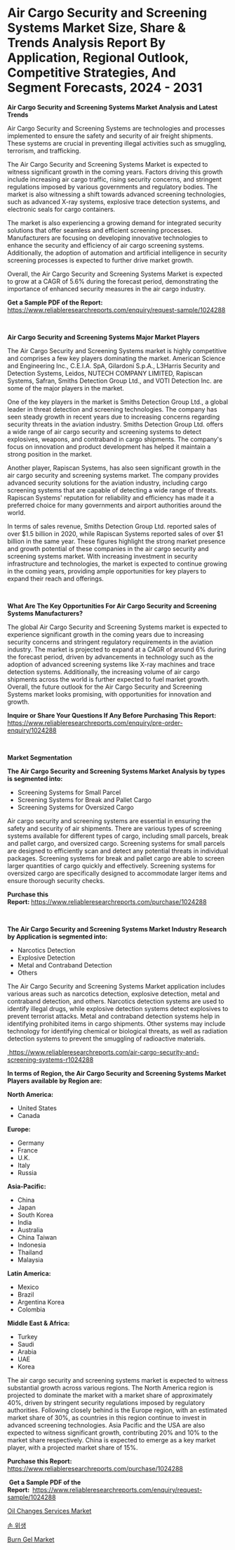 <p><h1>Air Cargo Security and Screening Systems Market Size, Share & Trends Analysis Report By Application, Regional Outlook, Competitive Strategies, And Segment Forecasts, 2024 - 2031</h1></p><p><strong>Air Cargo Security and Screening Systems Market Analysis and Latest Trends</strong></p>
<p><p>Air Cargo Security and Screening Systems are technologies and processes implemented to ensure the safety and security of air freight shipments. These systems are crucial in preventing illegal activities such as smuggling, terrorism, and trafficking.</p><p>The Air Cargo Security and Screening Systems Market is expected to witness significant growth in the coming years. Factors driving this growth include increasing air cargo traffic, rising security concerns, and stringent regulations imposed by various governments and regulatory bodies. The market is also witnessing a shift towards advanced screening technologies, such as advanced X-ray systems, explosive trace detection systems, and electronic seals for cargo containers.</p><p>The market is also experiencing a growing demand for integrated security solutions that offer seamless and efficient screening processes. Manufacturers are focusing on developing innovative technologies to enhance the security and efficiency of air cargo screening systems. Additionally, the adoption of automation and artificial intelligence in security screening processes is expected to further drive market growth.</p><p>Overall, the Air Cargo Security and Screening Systems Market is expected to grow at a CAGR of 5.6% during the forecast period, demonstrating the importance of enhanced security measures in the air cargo industry.</p></p>
<p><strong>Get a Sample PDF of the Report:&nbsp;</strong> <a href="https://www.reliableresearchreports.com/enquiry/request-sample/1024288">https://www.reliableresearchreports.com/enquiry/request-sample/1024288</a></p>
<p>&nbsp;</p>
<p><strong>Air Cargo Security and Screening Systems Major Market Players</strong></p>
<p><p>The Air Cargo Security and Screening Systems market is highly competitive and comprises a few key players dominating the market. American Science and Engineering Inc., C.E.I.A. SpA, Gilardoni S.p.A., L3Harris Security and Detection Systems, Leidos, NUTECH COMPANY LIMITED, Rapiscan Systems, Safran, Smiths Detection Group Ltd., and VOTI Detection Inc. are some of the major players in the market.</p><p>One of the key players in the market is Smiths Detection Group Ltd., a global leader in threat detection and screening technologies. The company has seen steady growth in recent years due to increasing concerns regarding security threats in the aviation industry. Smiths Detection Group Ltd. offers a wide range of air cargo security and screening systems to detect explosives, weapons, and contraband in cargo shipments. The company's focus on innovation and product development has helped it maintain a strong position in the market.</p><p>Another player, Rapiscan Systems, has also seen significant growth in the air cargo security and screening systems market. The company provides advanced security solutions for the aviation industry, including cargo screening systems that are capable of detecting a wide range of threats. Rapiscan Systems' reputation for reliability and efficiency has made it a preferred choice for many governments and airport authorities around the world.</p><p>In terms of sales revenue, Smiths Detection Group Ltd. reported sales of over $1.5 billion in 2020, while Rapiscan Systems reported sales of over $1 billion in the same year. These figures highlight the strong market presence and growth potential of these companies in the air cargo security and screening systems market. With increasing investment in security infrastructure and technologies, the market is expected to continue growing in the coming years, providing ample opportunities for key players to expand their reach and offerings.</p></p>
<p>&nbsp;</p>
<p><strong>What Are The Key Opportunities For Air Cargo Security and Screening Systems Manufacturers?</strong></p>
<p><p>The global Air Cargo Security and Screening Systems market is expected to experience significant growth in the coming years due to increasing security concerns and stringent regulatory requirements in the aviation industry. The market is projected to expand at a CAGR of around 6% during the forecast period, driven by advancements in technology such as the adoption of advanced screening systems like X-ray machines and trace detection systems. Additionally, the increasing volume of air cargo shipments across the world is further expected to fuel market growth. Overall, the future outlook for the Air Cargo Security and Screening Systems market looks promising, with opportunities for innovation and growth.</p></p>
<p><strong>Inquire or Share Your Questions If Any Before Purchasing This Report:</strong> <a href="https://www.reliableresearchreports.com/enquiry/pre-order-enquiry/1024288">https://www.reliableresearchreports.com/enquiry/pre-order-enquiry/1024288</a></p>
<p>&nbsp;</p>
<p><strong>Market Segmentation</strong></p>
<p><strong>The Air Cargo Security and Screening Systems Market Analysis by types is segmented into:</strong></p>
<p><ul><li>Screening Systems for Small Parcel</li><li>Screening Systems for Break and Pallet Cargo</li><li>Screening Systems for Oversized Cargo</li></ul></p>
<p><p>Air cargo security and screening systems are essential in ensuring the safety and security of air shipments. There are various types of screening systems available for different types of cargo, including small parcels, break and pallet cargo, and oversized cargo. Screening systems for small parcels are designed to efficiently scan and detect any potential threats in individual packages. Screening systems for break and pallet cargo are able to screen larger quantities of cargo quickly and effectively. Screening systems for oversized cargo are specifically designed to accommodate larger items and ensure thorough security checks.</p></p>
<p><strong>Purchase this Report:&nbsp;</strong><a href="https://www.reliableresearchreports.com/purchase/1024288">https://www.reliableresearchreports.com/purchase/1024288</a></p>
<p>&nbsp;</p>
<p><strong>The Air Cargo Security and Screening Systems Market Industry Research by Application is segmented into:</strong></p>
<p><ul><li>Narcotics Detection</li><li>Explosive Detection</li><li>Metal and Contraband Detection</li><li>Others</li></ul></p>
<p><p>The Air Cargo Security and Screening Systems Market application includes various areas such as narcotics detection, explosive detection, metal and contraband detection, and others. Narcotics detection systems are used to identify illegal drugs, while explosive detection systems detect explosives to prevent terrorist attacks. Metal and contraband detection systems help in identifying prohibited items in cargo shipments. Other systems may include technology for identifying chemical or biological threats, as well as radiation detection systems to prevent the smuggling of radioactive materials.</p></p>
<p><a href="https://www.reliableresearchreports.com/air-cargo-security-and-screening-systems-r1024288">&nbsp;https://www.reliableresearchreports.com/air-cargo-security-and-screening-systems-r1024288</a></p>
<p><strong>In terms of Region, the Air Cargo Security and Screening Systems Market Players available by Region are:</strong></p>
<p>
    <p> <strong> North America: </strong>
        <ul>
            <li>United States</li>
            <li>Canada</li>
        </ul>
        </p> 
    <p> <strong> Europe: </strong>
        <ul>
            <li>Germany</li>
            <li>France</li>
            <li>U.K.</li>
            <li>Italy</li>
            <li>Russia</li>
        </ul>
        </p> 
    <p> <strong> Asia-Pacific: </strong>
        <ul>
            <li>China</li>
            <li>Japan</li>
            <li>South Korea</li>
            <li>India</li>
            <li>Australia</li>
            <li>China Taiwan</li>
            <li>Indonesia</li>
            <li>Thailand</li>
            <li>Malaysia</li>
        </ul>
        </p> 
    <p> <strong> Latin America: </strong>
        <ul>
            <li>Mexico</li>
            <li>Brazil</li>
            <li>Argentina Korea</li>
            <li>Colombia</li>
        </ul>
        </p> 
    <p> <strong> Middle East & Africa: </strong>
        <ul>
            <li>Turkey</li>
            <li>Saudi</li>
            <li>Arabia</li>
            <li>UAE</li>
            <li>Korea</li>
        </ul>
    </p>
    </p>
<p><p>The air cargo security and screening systems market is expected to witness substantial growth across various regions. The North America region is projected to dominate the market with a market share of approximately 40%, driven by stringent security regulations imposed by regulatory authorities. Following closely behind is the Europe region, with an estimated market share of 30%, as countries in this region continue to invest in advanced screening technologies. Asia Pacific and the USA are also expected to witness significant growth, contributing 20% and 10% to the market share respectively. China is expected to emerge as a key market player, with a projected market share of 15%.</p></p>
<p><strong>Purchase this Report: </strong><a href="https://www.reliableresearchreports.com/purchase/1024288">https://www.reliableresearchreports.com/purchase/1024288</a></p>
<p>&nbsp;<strong>Get a Sample PDF of the Report:&nbsp;&nbsp;</strong><a href="https://www.reliableresearchreports.com/enquiry/request-sample/1024288">https://www.reliableresearchreports.com/enquiry/request-sample/1024288</a></p>
<p><strong></strong></p>
<p><p><a href="https://www.linkedin.com/pulse/oil-changes-services-market-trends-forecast-competitive-analysis-xi5gf">Oil Changes Services Market</a></p><p><a href="https://github.com/fernandotryO5lson96765/Market-Research-Report-List-1/blob/main/486881052535.md">손 위생</a></p><p><a href="https://www.linkedin.com/pulse/burn-gel-market-trends-analysis-forecasted-period-2024-2031-87tre">Burn Gel Market</a></p></p>